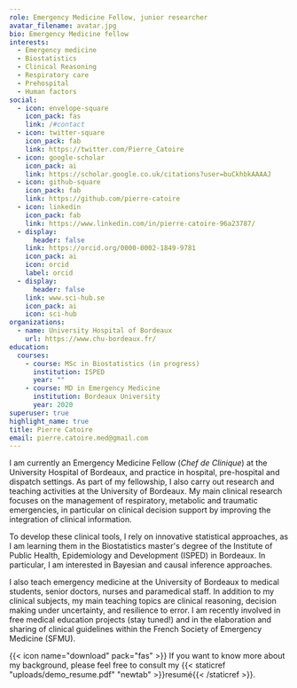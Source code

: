 ```yaml
---
role: Emergency Medicine Fellow, junior researcher
avatar_filename: avatar.jpg
bio: Emergency Medicine fellow
interests:
  - Emergency medicine
  - Biostatistics
  - Clinical Reasoning
  - Respiratory care
  - Prehospital
  - Human factors
social:
  - icon: envelope-square
    icon_pack: fas
    link: /#contact
  - icon: twitter-square
    icon_pack: fab
    link: https://twitter.com/Pierre_Catoire
  - icon: google-scholar
    icon_pack: ai
    link: https://scholar.google.co.uk/citations?user=buCkhbkAAAAJ
  - icon: github-square
    icon_pack: fab
    link: https://github.com/pierre-catoire
  - icon: linkedin
    icon_pack: fab
    link: https://www.linkedin.com/in/pierre-catoire-96a23787/
  - display:
      header: false
    link: https://orcid.org/0000-0002-1849-9781
    icon_pack: ai
    icon: orcid
    label: orcid
  - display:
      header: false
    link: www.sci-hub.se
    icon_pack: ai
    icon: sci-hub
organizations:
  - name: University Hospital of Bordeaux
    url: https://www.chu-bordeaux.fr/
education:
  courses:
    - course: MSc in Biostatistics (in progress)
      institution: ISPED
      year: ""
    - course: MD in Emergency Medicine
      institution: Bordeaux University
      year: 2020
superuser: true
highlight_name: true
title: Pierre Catoire
email: pierre.catoire.med@gmail.com
---
```

I am currently an Emergency Medicine Fellow (*Chef de Clinique*) at the University Hospital of Bordeaux, and practice in hospital, pre-hospital and dispatch settings.  As part of my fellowship, I also carry out research and teaching activities at the University of Bordeaux.
My main clinical research focuses on the management of respiratory, metabolic and traumatic emergencies, in particular on clinical decision support by improving the integration of clinical information.

To develop these clinical tools, I rely on innovative statistical approaches, as I am learning them in the Biostatistics master's degree of the Institute of Public Health, Epidemiology and Development (ISPED) in Bordeaux. In particular, I am interested in Bayesian and causal inference approaches.

I also teach emergency medicine at the University of Bordeaux to medical students, senior doctors, nurses and paramedical staff. In addition to my clinical subjects, my main teaching topics are clinical reasoning, decision making under uncertainty, and resilience to error. I am recently involved in free medical education projects (stay tuned!) and in the elaboration and sharing of clinical guidelines within the French Society of Emergency Medicine (SFMU). 

{{< icon name="download" pack="fas" >}} If you want to know more about my background, please feel free to consult my {{< staticref "uploads/demo_resume.pdf" "newtab" >}}resumé{{< /staticref >}}.